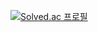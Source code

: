 [![Solved.ac 프로필](http://mazassumnida.wtf/api/v2/generate_badge?boj=seungwoo07)](https://solved.ac/seungwoo07)
